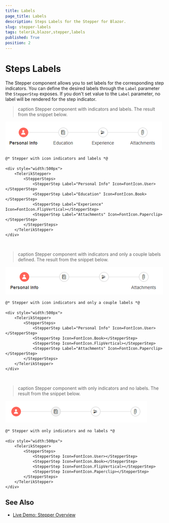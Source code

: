 ```yaml
---
title: Labels
page_title: Labels
description: Steps Labels for the Stepper for Blazor.
slug: stepper-labels
tags: telerik,blazor,stepper,labels
published: True
position: 2
---
```



# Steps Labels

The Stepper component allows you to set labels for the corresponding step indicators. You can define the desired labels through the `Label` parameter the `StepperStep` exposes. If you don't set value to the `Label` parameter, no label will be rendered for the step indicator.

>caption Stepper component with indicators and labels. The result from the snippet below.

![Indicators and Labels](images/labels-and-indicators-example.png)

````CSHTML
@* Stepper with icon indicators and labels *@

<div style="width:500px">
    <TelerikStepper>
        <StepperSteps>
            <StepperStep Label="Personal Info" Icon=FontIcon.User></StepperStep>
            <StepperStep Label="Education" Icon=FontIcon.Book></StepperStep>
            <StepperStep Label="Experience" Icon=FontIcon.FlipVertical></StepperStep>
            <StepperStep Label="Attachments" Icon=FontIcon.Paperclip></StepperStep>
        </StepperSteps>
    </TelerikStepper>
</div>
````

<br/>

>caption Stepper component with indicators and only a couple labels defined. The result from the snippet below.

![Some Labels](images/some-labels-example.png)

````CSHTML
@* Stepper with icon indicators and only a couple labels *@

<div style="width:500px">
    <TelerikStepper>
        <StepperSteps>
            <StepperStep Label="Personal Info" Icon=FontIcon.User></StepperStep>
            <StepperStep Icon=FontIcon.Book></StepperStep>
            <StepperStep Icon=FontIcon.FlipVertical></StepperStep>
            <StepperStep Label="Attachments" Icon=FontIcon.Paperclip></StepperStep>
        </StepperSteps>
    </TelerikStepper>
</div>
````

<br/>

>caption Stepper component with only indicators and no labels. The result from the snippet below.

![Only Indicators](images/only-indicators-example.png)

````CSHTML
@* Stepper with only indicators and no labels *@

<div style="width:500px">
    <TelerikStepper>
        <StepperSteps>
            <StepperStep Icon=FontIcon.User></StepperStep>
            <StepperStep Icon=FontIcon.Book></StepperStep>
            <StepperStep Icon=FontIcon.FlipVertical></StepperStep>
            <StepperStep Icon=FontIcon.Paperclip></StepperStep>
        </StepperSteps>
    </TelerikStepper>
</div>
````

## See Also

  * [Live Demo: Stepper Overview](https://demos.telerik.com/blazor-ui/stepper/overview)